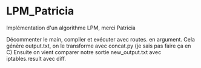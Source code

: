 # LPM_Patricia
Implémentation d'un algorithme LPM, merci Patricia

Décommenter le main, compiler et exécuter avec routes. en argument.
Cela génère output.txt, on le transforme avec concat.py (je sais pas faire ça en C)
Ensuite on vient comparer notre sortie new_output.txt avec iptables.result avec diff.


